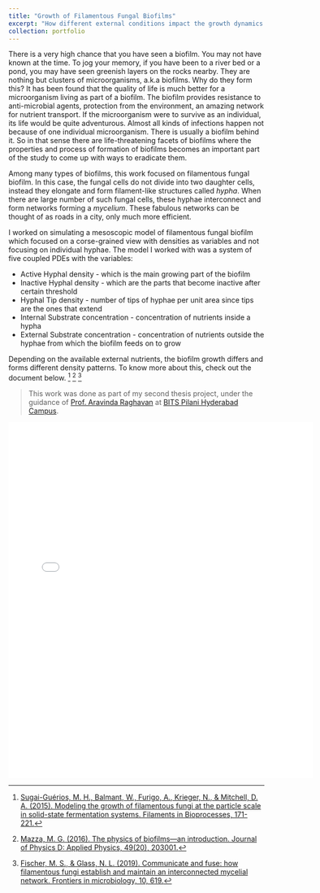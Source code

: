 ```yaml
---
title: "Growth of Filamentous Fungal Biofilms"
excerpt: "How different external conditions impact the growth dynamics of filamentous fungal biofilms"
collection: portfolio
---
```


There is a very high chance that you have seen a biofilm. You may not have known at the time. To jog your memory, if you have been to a river bed or a pond, you may have seen greenish layers on the rocks nearby. They are nothing but clusters of microorganisms, a.k.a biofilms. Why do they form this? It has been found that the quality of life is much better for a microorganism living as part of a biofilm. The biofilm provides resistance to anti-microbial agents, protection from the environment, an amazing network for nutrient transport. If the microorganism were to survive as an individual, its life would be quite adventurous. Almost all kinds of infections happen not because of one individual microorganism. There is usually a biofilm behind it. So in that sense there are life-threatening facets of biofilms where the properties and process of formation of biofilms becomes an important part of the study to come up with ways to eradicate them. 

Among many types of biofilms, this work focused on filamentous fungal biofilm. In this case, the fungal cells do not divide into two daughter cells, instead they elongate and form filament-like structures called *hypha*. When there are large number of such fungal cells, these hyphae interconnect and form networks forming a *mycelium*. These fabulous networks can be thought of as roads in a city, only much more efficient. 


I worked on simulating a mesoscopic model of filamentous fungal biofilm which focused on a corse-grained view with densities as variables and not focusing on individual hyphae. The model I worked with was a system of five coupled PDEs with the variables:
* Active Hyphal density - which is the main growing part of the biofilm
* Inactive Hyphal density - which are the parts that become inactive after certain threshold
* Hyphal Tip density - number of tips of hyphae per unit area since tips are the ones that extend
* Internal Substrate concentration - concentration of nutrients inside a hypha
* External Substrate concentration - concentration of nutrients outside the hyphae from which the biofilm feeds on to grow


Depending on the available external nutrients, the biofilm growth differs and forms different density patterns. To know more about this, check out the document below.
[^1] [^2] [^3]

>This work was done as part of my second thesis project, under the guidance of [Prof. Aravinda Raghavan](https://universe.bits-pilani.ac.in/Hyderabad/aravindaraghavan/profile) at [BITS Pilani Hyderabad Campus](https://www.bits-pilani.ac.in/hyderabad/).


<embed src="{{ site.baseurl }}/files/fungal biofilms_ankush copy.pdf" width="600" height="700" type='application/pdf'>

[^1]: [Sugai-Guérios, M. H., Balmant, W., Furigo, A., Krieger, N., & Mitchell, D. A. (2015). Modeling the growth of filamentous fungi at the particle scale in solid-state fermentation systems. Filaments in Bioprocesses, 171-221.](https://link.springer.com/chapter/10.1007/10_2014_299)
[^2]: [Mazza, M. G. (2016). The physics of biofilms—an introduction. Journal of Physics D: Applied Physics, 49(20), 203001.](https://iopscience.iop.org/article/10.1088/0022-3727/49/20/203001/meta?casa_token=vjkpMcKrPsoAAAAA:Rx4Y3U0jHnmAJHAkshLJXgT8lPXd8MjWt2QoQUB9ZWIEYXsXS4k9UZIQuo8MTHz6Yxf64vrNXRGMUxI)
[^3]: [Fischer, M. S., & Glass, N. L. (2019). Communicate and fuse: how filamentous fungi establish and maintain an interconnected mycelial network. Frontiers in microbiology, 10, 619.](https://www.frontiersin.org/articles/10.3389/fmicb.2019.00619/full)